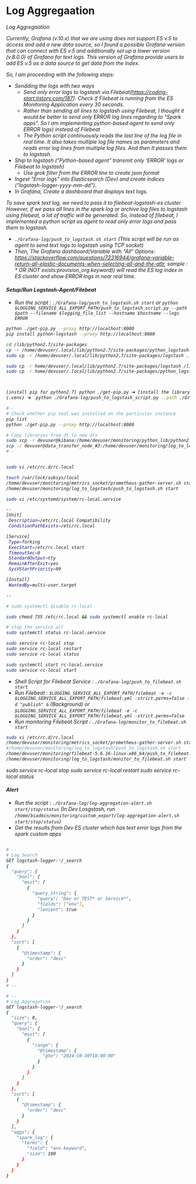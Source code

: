 # Log Aggregaation
<i>Log Aggregaation

Currently, Grafana (v.10.x) that we are using does not support ES v.5 to access and add a new data source, so I found a possible Grafana version that can connect with ES v.5 and additionally set up a lower version (v.8.0.0) of Grafana for text logs. This version of Grafana provide users to add ES v.5 as a data source to get data from the index.

So, I am proceeding with the following steps:

- Sendding the logs with two ways
    - Send only error logs to logstash via Filebeat(https://coding-start.tistory.com/187). Check if Filebeat is running from the ES Monitoring Application every 30 seconds.
    - Rather than sending all lines to logstash using Filebeat, I thought it would be better to send only ERROR log lines regarding to "Spark apps". So I am implementing python-based agent to send only ERROR logs) instead of Filebeat
    - The Python script continuously reads the last line of the log file in real time. It also takes multiple log file names as parameters and reads error log lines from multiple log files. And then It passes them to logstash.
- Ship to logstash ("Python-based agent" transmit only 'ERROR' logs or Filebeat to logstash)
    - Use grok filter from the ERROR line to create json format
- Ingest "Error logs" into Elasticsearch (Dev) and create indices ("logstash-logger-yyyy-mm-dd"). 
- In Grafana, Create a dashboard that displays text logs.


To save spark text log, we need to pass it to filebeat-logstash-es cluster. However, if we pass all lines in the spark log or archive log files to logstash using filebeat, a lot of traffic will be generated.
So, instead of filebeat, I implemented a python script as agent to read only error logs and pass them to logstash.
- `./Grafana-log/push_to_logstash.sh start` (This script will be run as agent to send text logs to logstash using TCP socket)
- Then, The Grafana dashboard(Variable with "All" Options: https://stackoverflow.com/questions/72316944/grafana-variable-return-all-elastic-documents-when-selecting-all-and-the-attr, sample : * OR (NOT _exists_:provision_org.keyword)) will read the ES log index in ES cluster and show ERROR logs in near real time.


#### Setup/Run Logstash-Agent/Filebeat
- Run the script : `./Grafana-log/push_to_logstash.sh start` or `python $LOGGING_SERVICE_ALL_EXPORT_PATH/push_to_logstash_script.py --path $path --filename $logging_file_list --hostname $hostname --logs ERROR`
```bash
python ./get-pip.py --proxy http://localhost:8080
pip install python-logstash --proxy http://localhost:8080

cd /lib/python2.7/site-packages
cp -r /home/devuser/.local/lib/python2.7/site-packages/python_logstash-0.4.8.dist-info .
sudo cp -r /home/devuser/.local/lib/python2.7/site-packages/logstash .

sudo cp -r home/devuser/.local/lib/python2.7/site-packages/logstash /lib/python2.7/site-packages/
sudo cp -r home/devuser/.local/lib/python2.7/site-packages/python_logstash-0.4.8.dist-info /lib/python2.7/site-packages/



[install pip for python2.7] python ./get-pip.py ➜ [install the library] pip install python-logstash
(.venv) ➜  python ./Grafana-log/push_to_logstash_script.py --path ./Grafana-log --filename test.log --hostname Data_Transfer_Node_#1

#-- 
# Check whether pip tool was installed on the particular instance
pip list
python ./get-pip.py --proxy http://localhost:8080

# Copy libraries from dt to new dts
sudo scp -r devuser@kibana:/home/devuser/monitoring/python_lib/python2.7/* /lib/python2.7/site-packages/
scp -r devuser@data_transfer_node_#3:/home/devuser/monitoring/log_to_logstash/* .
#-- 


sudo vi /etc/rc.d/rc.local

touch /var/lock/subsys/local
/home/devuser/monitoring/metrics_socket/prometheus-gather-server.sh start
/home/devuser/monitoring/log_to_logstash/push_to_logstash.sh start

sudo vi /etc/systemd/system/rc-local.service

--
[Unit]
 Description=/etc/rc.local Compatibility
 ConditionPathExists=/etc/rc.local

[Service]
 Type=forking
 ExecStart=/etc/rc.local start
 TimeoutSec=0
 StandardOutput=tty
 RemainAfterExit=yes
 SysVStartPriority=99

[Install]
 WantedBy=multi-user.target

--

# sudo systemctl disable rc-local

sudo chmod 755 /etc/rc.local && sudo systemctl enable rc-local

# stop the service all
sudo systemctl status rc-local.service

sudo service rc-local stop
sudo service rc-local restart
sudo service rc-local status

sudo systemctl start rc-local.service
sudo service rc-local start
```
- Shell Script for Filebeat Service : `./Grafana-log/push_to_filebeat.sh start`
- Run Filebeat : `$LOGGING_SERVICE_ALL_EXPORT_PATH/filebeat -e -c $LOGGING_SERVICE_ALL_EXPORT_PATH/filebeat.yml -strict.perms=false -d "publish" &` (Background) or `$LOGGING_SERVICE_ALL_EXPORT_PATH/filebeat -e -c $LOGGING_SERVICE_ALL_EXPORT_PATH/filebeat.yml -strict.perms=false`
- Run monitoring Filebeat Script : `./Grafana-log/monitor_to_filebeat.sh start`
```bash
sudo vi /etc/rc.d/rc.local
/home/devuser/monitoring/metrics_socket/prometheus-gather-server.sh start
#/home/devuser/monitoring/log_to_logstash/push_to_logstash.sh start
/home/devuser/monitoring/filebeat-5.6.16-linux-x86_64/push_to_filebeat.sh start
/home/devuser/monitoring/log_to_logstash/monitor_to_filebeat.sh start
```

sudo service rc-local stop
sudo service rc-local restart
sudo service rc-local status



#### Alert
- Run the script : `./Grafana-log/log-aggregation-alert.sh start/stop/status` (In Dev Losgstash, run `/home/biadmin/monitoring/custom_export/log-aggregation-alert.sh start/stop/status`)
- Get the results from Dev ES cluster which has text error logs from the spark custom apps
```bash

# --
# Log Search
GET logstash-logger-*/_search
{
  "query": {
    "bool": {
      "must": [
        {
          "query_string": {
            "query": "Dev or TEST* or Service*",
            "fields": ["env"],
            "lenient": true
          }
        }
      ]
    }
  },
  "sort": [
    {
      "@timestamp": {
        "order": "desc"
      }
    }
  ]
}
# --

# --
# Log Aggregation
GET logstash-logger-*/_search
{
  "size": 0, 
  "query": {
    "bool": {
      "must": [
        {
          "range": {
            "@timestamp": {
              "gte": "2024-10-30T18:00:00"
            }
          }
        }
      ]
    }
  },
  "sort": [
    {
      "@timestamp": {
        "order": "desc"
      }
    }
  ],
  "aggs": {
    "spark_log": {
      "terms": {
        "field": "env.keyword",
        "size": 100
      }
    }
  }
}
```